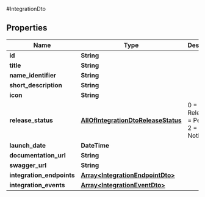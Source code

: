 #IntegrationDto

## Properties
Name | Type | Description | Notes
------------ | ------------- | ------------- | -------------
**id** | **String** |  | [optional] 
**title** | **String** |  | [optional] 
**name_identifier** | **String** |  | [optional] 
**short_description** | **String** |  | [optional] 
**icon** | **String** |  | [optional] 
**release_status** | [**AllOfIntegrationDtoReleaseStatus**](AllOfIntegrationDtoReleaseStatus.md) |   0 &#x3D; Released  1 &#x3D; Pending  2 &#x3D; NotPlanned | [optional] 
**launch_date** | **DateTime** |  | [optional] 
**documentation_url** | **String** |  | [optional] 
**swagger_url** | **String** |  | [optional] 
**integration_endpoints** | [**Array&lt;IntegrationEndpointDto&gt;**](IntegrationEndpointDto.md) |  | [optional] 
**integration_events** | [**Array&lt;IntegrationEventDto&gt;**](IntegrationEventDto.md) |  | [optional] 

